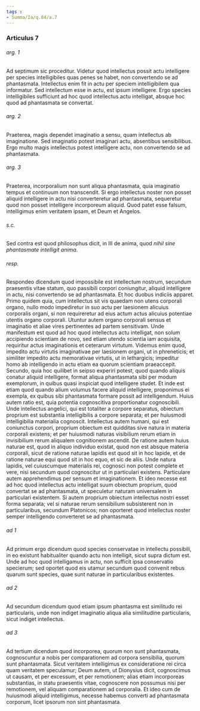 ```yaml
---
tags : 
- Summa/Ia/q.84/a.7
---
```


### Articulus 7

###### arg. 1
Ad septimum sic proceditur. Videtur quod intellectus possit actu intelligere per species intelligibiles quas penes se habet, non convertendo se ad phantasmata. Intellectus enim fit in actu per speciem intelligibilem qua informatur. Sed intellectum esse in actu, est ipsum intelligere. Ergo species intelligibiles sufficiunt ad hoc quod intellectus actu intelligat, absque hoc quod ad phantasmata se convertat.

###### arg. 2
Praeterea, magis dependet imaginatio a sensu, quam intellectus ab imaginatione. Sed imaginatio potest imaginari actu, absentibus sensibilibus. Ergo multo magis intellectus potest intelligere actu, non convertendo se ad phantasmata.

###### arg. 3
Praeterea, incorporalium non sunt aliqua phantasmata, quia imaginatio tempus et continuum non transcendit. Si ergo intellectus noster non posset aliquid intelligere in actu nisi converteretur ad phantasmata, sequeretur quod non posset intelligere incorporeum aliquid. Quod patet esse falsum, intelligimus enim veritatem ipsam, et Deum et Angelos.

###### s.c.
Sed contra est quod philosophus dicit, in III de anima, quod *nihil sine phantasmate intelligit anima*.

###### resp.
Respondeo dicendum quod impossibile est intellectum nostrum, secundum praesentis vitae statum, quo passibili corpori coniungitur, aliquid intelligere in actu, nisi convertendo se ad phantasmata. Et hoc duobus indiciis apparet. Primo quidem quia, cum intellectus sit vis quaedam non utens corporali organo, nullo modo impediretur in suo actu per laesionem alicuius corporalis organi, si non requireretur ad eius actum actus alicuius potentiae utentis organo corporali. Utuntur autem organo corporali sensus et imaginatio et aliae vires pertinentes ad partem sensitivam. Unde manifestum est quod ad hoc quod intellectus actu intelligat, non solum accipiendo scientiam de novo, sed etiam utendo scientia iam acquisita, requiritur actus imaginationis et ceterarum virtutum. Videmus enim quod, impedito actu virtutis imaginativae per laesionem organi, ut in phreneticis; et similiter impedito actu memorativae virtutis, ut in lethargicis; impeditur homo ab intelligendo in actu etiam ea quorum scientiam praeaccepit. Secundo, quia hoc quilibet in seipso experiri potest, quod quando aliquis conatur aliquid intelligere, format aliqua phantasmata sibi per modum exemplorum, in quibus quasi inspiciat quod intelligere studet. Et inde est etiam quod quando alium volumus facere aliquid intelligere, proponimus ei exempla, ex quibus sibi phantasmata formare possit ad intelligendum. Huius autem ratio est, quia potentia cognoscitiva proportionatur cognoscibili. Unde intellectus angelici, qui est totaliter a corpore separatus, obiectum proprium est substantia intelligibilis a corpore separata; et per huiusmodi intelligibilia materialia cognoscit. Intellectus autem humani, qui est coniunctus corpori, proprium obiectum est quidditas sive natura in materia corporali existens; et per huiusmodi naturas visibilium rerum etiam in invisibilium rerum aliqualem cognitionem ascendit. De ratione autem huius naturae est, quod in aliquo individuo existat, quod non est absque materia corporali, sicut de ratione naturae lapidis est quod sit in hoc lapide, et de ratione naturae equi quod sit in hoc equo, et sic de aliis. Unde natura lapidis, vel cuiuscumque materialis rei, cognosci non potest complete et vere, nisi secundum quod cognoscitur ut in particulari existens. Particulare autem apprehendimus per sensum et imaginationem. Et ideo necesse est ad hoc quod intellectus actu intelligat suum obiectum proprium, quod convertat se ad phantasmata, ut speculetur naturam universalem in particulari existentem. Si autem proprium obiectum intellectus nostri esset forma separata; vel si naturae rerum sensibilium subsisterent non in particularibus, secundum Platonicos; non oporteret quod intellectus noster semper intelligendo converteret se ad phantasmata.

###### ad 1
Ad primum ergo dicendum quod species conservatae in intellectu possibili, in eo existunt habitualiter quando actu non intelligit, sicut supra dictum est. Unde ad hoc quod intelligamus in actu, non sufficit ipsa conservatio specierum; sed oportet quod eis utamur secundum quod convenit rebus quarum sunt species, quae sunt naturae in particularibus existentes.

###### ad 2
Ad secundum dicendum quod etiam ipsum phantasma est similitudo rei particularis, unde non indiget imaginatio aliqua alia similitudine particularis, sicut indiget intellectus.

###### ad 3
Ad tertium dicendum quod incorporea, quorum non sunt phantasmata, cognoscuntur a nobis per comparationem ad corpora sensibilia, quorum sunt phantasmata. Sicut veritatem intelligimus ex consideratione rei circa quam veritatem speculamur; Deum autem, ut Dionysius dicit, cognoscimus ut causam, et per excessum, et per remotionem; alias etiam incorporeas substantias, in statu praesentis vitae, cognoscere non possumus nisi per remotionem, vel aliquam comparationem ad corporalia. Et ideo cum de huiusmodi aliquid intelligimus, necesse habemus converti ad phantasmata corporum, licet ipsorum non sint phantasmata.

